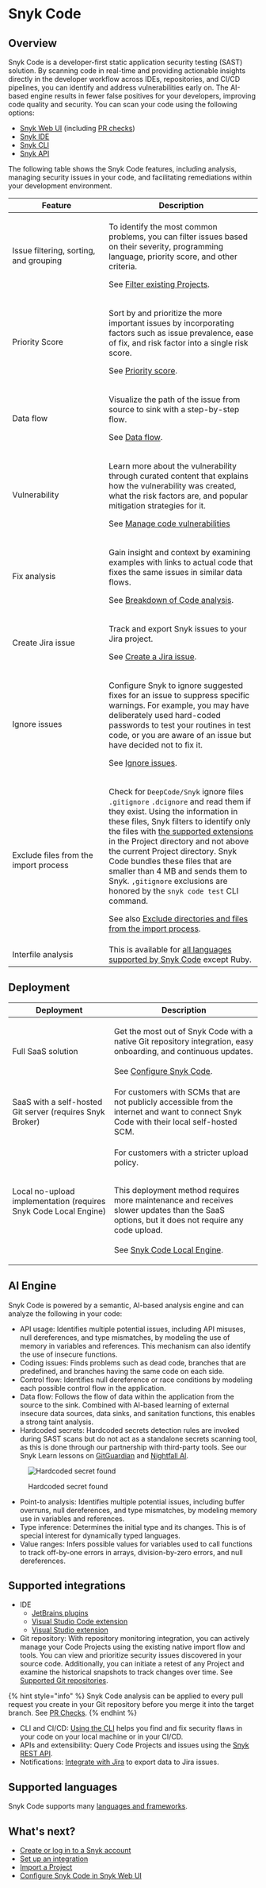 # Snyk Code

## Overview

Snyk Code is a developer-first static application security testing (SAST) solution. By scanning code in real-time and providing actionable insights directly in the developer workflow across IDEs, repositories, and CI/CD pipelines, you can identify and address vulnerabilities early on. The AI-based engine results in fewer false positives for your developers, improving code quality and security. You can scan your code using the following options:

* [Snyk Web UI](../../getting-started/snyk-web-ui.md) (including [PR checks](../pull-requests/pull-request-checks/))
* [Snyk IDE](../../scm-ide-and-ci-cd-integrations/snyk-ide-plugins-and-extensions/)
* [Snyk CLI](../../snyk-cli/)
* [Snyk API](../../snyk-api/)

The following table shows the Snyk Code features, including analysis, managing security issues in your code, and facilitating remediations within your development environment.

<table><thead><tr><th width="179">Feature</th><th>Description</th></tr></thead><tbody><tr><td>Issue filtering, sorting, and grouping</td><td><p>To identify the most common problems, you can filter issues based on their severity, programming language, priority score, and other criteria.</p><p>See <a href="manage-code-vulnerabilities/#filtering-existing-projects">Filter existing Projects</a>.</p></td></tr><tr><td>Priority Score</td><td><p>Sort by and prioritize the more important issues by incorporating factors such as issue prevalence, ease of fix, and risk factor into a single risk score.</p><p>See <a href="../../manage-risk/prioritize-issues-for-fixing/priority-score.md">Priority score</a>.</p></td></tr><tr><td>Data flow</td><td><p>Visualize the path of the issue from source to sink with a step-by-step flow.</p><p>See <a href="manage-code-vulnerabilities/breakdown-of-code-analysis.md">Data flow</a>.</p></td></tr><tr><td>Vulnerability</td><td><p>Learn more about the vulnerability through curated content that explains how the vulnerability was created, what the risk factors are, and popular mitigation strategies for it.</p><p>See <a href="manage-code-vulnerabilities/">Manage code vulnerabilities</a></p></td></tr><tr><td>Fix analysis</td><td><p>Gain insight and context by examining examples with links to actual code that fixes the same issues in similar data flows.</p><p>See <a href="manage-code-vulnerabilities/breakdown-of-code-analysis.md">Breakdown of Code analysis</a>.</p></td></tr><tr><td>Create Jira issue</td><td><p>Track and export Snyk issues to your Jira project.</p><p>See <a href="../../integrate-with-snyk/jira-and-slack-integrations/jira-integration.md#create-a-jira-issue">Create a Jira issue</a>.</p></td></tr><tr><td>Ignore issues</td><td><p>Configure Snyk to ignore suggested fixes for an issue to suppress specific warnings. For example, you may have deliberately used hard-coded passwords to test your routines in test code, or you are aware of an issue but have decided not to fix it.</p><p>See <a href="../../manage-risk/prioritize-issues-for-fixing/ignore-issues/">Ignore issues</a>.</p></td></tr><tr><td>Exclude files from the import process</td><td><p>Check for <code>DeepCode/Snyk</code> ignore files <code>.gitignore</code> <code>.dcignore</code> and read them if they exist. Using the information in these files, Snyk filters to identify only the files with <a href="../../supported-languages-package-managers-and-frameworks/">the supported extensions</a> in the Project directory and not above the current Project directory. Snyk Code bundles these files that are smaller than 4 MB and sends them to Snyk. <code>,gitignore</code> exclusions are honored by the <code>snyk code test</code> CLI command.</p><p>See also <a href="../import-project-repository/exclude-directories-and-files-from-project-import.md">Exclude directories and files from the import process</a>.</p></td></tr><tr><td>Interfile analysis</td><td>This is available for <a href="../../supported-languages-package-managers-and-frameworks/#code-analysis-snyk-code">all languages supported by Snyk Code</a> except Ruby.</td></tr></tbody></table>

## Deployment

| Deployment                                                       | Description                                                                                                                                                                                                                                                                           |
| ---------------------------------------------------------------- | ------------------------------------------------------------------------------------------------------------------------------------------------------------------------------------------------------------------------------------------------------------------------------------- |
| Full SaaS solution                                               | <p>Get the most out of Snyk Code with a native Git repository integration, easy onboarding, and continuous updates.<br><br>See <a href="configure-snyk-code.md">Configure Snyk Code</a>.</p>                                                                                          |
| SaaS with a self-hosted Git server (requires Snyk Broker)        | For customers with SCMs that are not publicly accessible from the internet and want to connect Snyk Code with their local self-hosted SCM.                                                                                                                                            |
| Local no-upload implementation (requires Snyk Code Local Engine) | <p>For customers with a stricter upload policy.</p><p><br>This deployment method requires more maintenance and receives slower updates than the SaaS options, but it does not require any code upload.<br><br>See <a href="snyk-code-local-engine.md">Snyk Code Local Engine</a>.</p> |

## AI Engine

Snyk Code is powered by a semantic, AI-based analysis engine and can analyze the following in your code:

* API usage: Identifies multiple potential issues, including API misuses, null dereferences, and type mismatches, by modeling the use of memory in variables and references. This mechanism can also identify the use of insecure functions.
* Coding issues: Finds problems such as dead code, branches that are predefined, and branches having the same code on each side.
* Control flow: Identifies null dereference or race conditions by modeling each possible control flow in the application.
* Data flow: Follows the flow of data within the application from the source to the sink. Combined with AI-based learning of external insecure data sources, data sinks, and sanitation functions, this enables a strong taint analysis.
* Hardcoded secrets: Hardcoded secrets detection rules are invoked during SAST scans but do not act as a standalone secrets scanning tool, as this is done through our partnership with third-party tools. See our Snyk Learn lessons on [GitGuardian](https://learn.snyk.io/lesson/snyk-apprisk-gitguardian/) and [Nightfall AI](https://learn.snyk.io/lesson/snyk-apprisk-nightfall-ai/).

<figure><img src="../../.gitbook/assets/Introduction - AI Engine - Hardcoded secrets.png" alt="Hardcoded secret found"><figcaption><p>Hardcoded secret found</p></figcaption></figure>

* Point-to analysis: Identifies multiple potential issues, including buffer overruns, null dereferences, and type mismatches, by modeling memory use in variables and references.
* Type inference: Determines the initial type and its changes. This is of special interest for dynamically typed languages.
* Value ranges: Infers possible values for variables used to call functions to track off-by-one errors in arrays, division-by-zero errors, and null dereferences.

## Supported integrations

* IDE
  * [JetBrains plugins](../../scm-ide-and-ci-cd-integrations/snyk-ide-plugins-and-extensions/jetbrains-plugin/)
  * [Visual Studio Code extension](../../scm-ide-and-ci-cd-integrations/snyk-ide-plugins-and-extensions/visual-studio-code-extension/)
  * [Visual Studio extension](../../scm-ide-and-ci-cd-integrations/snyk-ide-plugins-and-extensions/visual-studio-extension/)
* Git repository: With repository monitoring integration, you can actively manage your Code Projects using the existing native import flow and tools. You can view and prioritize security issues discovered in your source code. Additionally, you can initiate a retest of any Project and examine the historical snapshots to track changes over time. See [Supported Git repositories](../../scm-ide-and-ci-cd-integrations/git-repository-and-ci-cd-integrations-comparisons.md).

{% hint style="info" %}
Snyk Code analysis can be applied to every pull request you create in your Git repository before you merge it into the target branch. See [PR Checks](../pull-requests/pull-request-checks/).
{% endhint %}

* CLI and CI/CD: [Using the CLI](../../snyk-cli/scan-and-maintain-projects-using-the-cli/snyk-cli-for-snyk-code/) helps you find and fix security flaws in your code on your local machine or in your CI/CD.
* APIs and extensibility: Query Code Projects and issues using the [Snyk REST API](https://apidocs.snyk.io/#overview).
* Notifications: [Integrate with Jira](../../integrate-with-snyk/jira-and-slack-integrations/jira-integration.md) to export data to Jira issues.

## Supported languages

Snyk Code supports many [languages and frameworks](../../supported-languages-package-managers-and-frameworks/).

## What's next?

* [Create or log in to a Snyk account](../../getting-started/#create-or-log-in-to-a-snyk-account)
* [Set up an integration](../../getting-started/#set-up-a-snyk-integration)
* [Import a Project](../../getting-started/#import-a-project-to-scan-and-identify-issues)
* [Configure Snyk Code in Snyk Web UI](configure-snyk-code.md)
